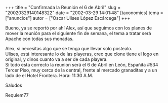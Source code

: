 +++
title = "Confirmada la Reunión el 6 de Abril"
slug = "20020329140148322"
date = "2002-03-29 14:01:48"
[taxonomies]
tema = ["anuncios"]
autor = ["Oscar Ulises López Escárcega"]
+++

Bueno, ya se reportó por ahí Alex, así que seguimos con los planes de
mover la reunión para el siguiente fin de semana, el tema a tratar será
Apache con todas sus monadas.

<!-- more -->
Alex, si necesitas algo que se tenga que llevar solo postealo.  
Ulises, está interesante lo de las playeras, creo que clone tiene el
logo en original, y dinos cuanto va a ser de cada playera.  
Si todo esta correcto la reunion será el 6 de Abril en León, Españita
#534 Tercer Piso, muy cerca de la central, frente al mercado granaditas
y a un lado de el Hotel Frontera. Hora: 11:30 A.M.

Saludos

Requiem77

